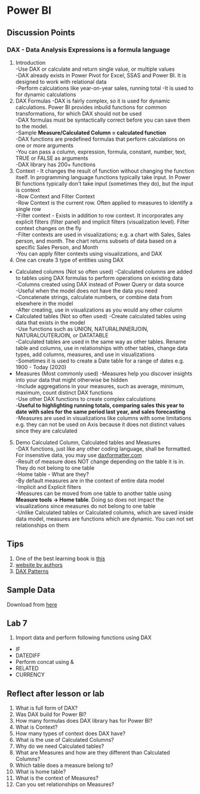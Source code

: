 # Power BI

## Discussion Points
### DAX - Data Analysis Expressions is a formula language
1. Introduction  
-Use DAX or calculate and return single value, or multiple values  
-DAX already exists in Power Pivot for Excel, SSAS and Power BI. It is designed to work with relational data  
-Perform calculations like year-on-year sales, running total 
-It is used to for dynamic calculations  
2. DAX Formulas
-DAX is fairly complex, so it is used for dynamic calculations. Power BI provides inbuild functions for common transformations, for which DAX should not be used  
-DAX formulas must be syntactically correct before you can save them to the model.  
-Sample **Measure/Calculated Column = calculated function**  
-DAX functions are predefined formulas that perform calculations on one or more arguments  
-You can pass a column, expression, formula, constant, number, text, TRUE or FALSE as arguments  
-DAX library has 200+ functions  
3. Context - It changes the result of function without changing the function itself. In programming language functions typically take input. In Power BI functions typically don't take input (sometimes they do), but the input is context  
-Row Context and Filter Context  
-Row Context is the current row. Often applied to measures to identify a single row  
-Filter context - Exists in addition to row context. It incorporates any explicit filters (filter panel) and implicit filters (visualization level). Filter context changes on the fly  
-Filter contexts are used in visualizations; e.g. a chart with Sales, Sales person, and month. The chart returns subsets of data based on a specific Sales Person, and Month  
-You can apply filter contexts using visualizations, and DAX  
4. One can create 3 type of entities using DAX  
- Calculated columns  (Not so often used)
-Calculated columns are added to tables using DAX formulas to perform operations on existing data  
-Columns created using DAX instead of Power Query or data source  
-Useful when the model does not have the data you need  
-Concatenate strings, calculate numbers, or combine data from elsewhere in the model  
-After creating, use in visualizations as you would any other column  
- Calculated tables  (Not so often used)
-Create calculated tables using data that exists in the model  
-Use functions such as UNION, NATURALINNERJOIN, NATURALOUTERJOIN, or DATATABLE  
-Calculated tables are used in the same way as other tables. Rename table and columns, use in relationships with other tables, change data types, add columns, measures, and use in visualizations  
-Sometimes it is used to create a Date table for a range of dates e.g. 1900 - Today (2020)  
- Measures (Most commonly used)
-Measures help you discover insights into your data that might otherwise be hidden  
-Include aggregations in your measures, such as average, minimum, maximum, count distinct DAX functions  
-Use other DAX functions to create complex calculations  
-**Useful to highlighting running totals, comparing sales this year to date with sales for the same period last year, and sales forecasting**  
-Measures are used in visualizations like columns with some limitations e.g. they can not be used on Axis because it does not distinct values since they are calculated
5. Demo Calculated Column, Calculated tables and Measures  
-DAX functions, just like any other coding language, shall be formatted. For insenstive data, you may use [daxformatter.com](https://www.daxformatter.com/)  
-Result of measure does NOT change depending on the table it is in. They do not belong to one table    
-Home table - What are they?  
-By default measures are in the context of entire data model  
-Implicit and Explicit filters  
-Measures can be moved from one table to another table using **Measure tools -> Home table**. Doing so does not impact the visualizations since measures do not belong to one table  
-Unlike Calculated tables or Calculated columns, which are saved inside data model, measures are functions which are dynamic. You can not set relationships on them  




## Tips  
1. One of the best learning book is [this](https://www.amazon.com/Definitive-Guide-DAX-intelligence-Microsoft-ebook/dp/B07TS4FPZM) 
2. [website by authors](https://www.sqlbi.com/)  
3. [DAX Patterns](https://www.daxpatterns.com/)

## Sample Data
Download from [here](https://docs.microsoft.com/en-us/power-bi/create-reports/sample-datasets)

## Lab 7
1. Import data and perform following functions using DAX  
- IF  
- DATEDIFF
- Perform concat using &  
- RELATED  
- CURRENCY

## Reflect after lesson or lab
1. What is full form of DAX?  
2. Was DAX build for Power BI?  
3. How many formulas does DAX library has for Power BI?  
4. What is Context?  
5. How many types of context does DAX have?  
6. What is the use of Calculated Columns?  
7. Why do we need Calculated tables?  
8. What are Measures and how are they different than Calculated Columns?  
9. Which table does a measure belong to?  
10. What is home table?  
11. What is the context of Measures?  
12. Can you set relationships on Measures?
